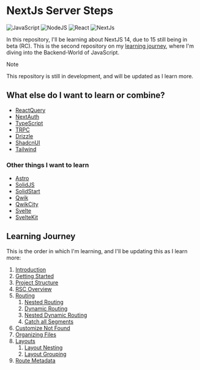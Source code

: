 # NextJs Server Steps

![JavaScript](https://img.shields.io/badge/JavaScript-031321?style=for-the-badge&logo=javascript&logoColor=yellow)
![NodeJS](https://img.shields.io/badge/NodeJS-031321?style=for-the-badge&logo=node.js&logoColor=green)
![React](https://img.shields.io/badge/React-031321?style=for-the-badge&logo=react&logoColor=61DAFB)
![NextJs](https://img.shields.io/badge/Next.js-031321?logo=nextdotjs&logoColor=fff&style=for-the-badge)

In this repository, I'll be learning about NextJS 14, due to 15 still being in beta (RC).
This is the second repository on my [learning journey](https://github.com/Neonsy/React-First-Steps), where I'm diving into the Backend-World of JavaScript.

> [!NOTE]
> This repository is still in development, and will be updated as I learn more.

## What else do I want to learn or combine?

- [ReactQuery](https://github.com/TanStack/query)
- [NextAuth](https://github.com/nextauthjs/next-auth)
- [TypeScript](https://github.com/microsoft/TypeScript)
- [TRPC](https://github.com/trpc/trpc)
- [Drizzle](https://github.com/drizzle-team/drizzle-orm)
- [ShadcnUI](https://github.com/shadcn-ui/ui)
- [Tailwind](https://github.com/tailwindlabs/tailwindcss)

### Other things I want to learn

- [Astro](https://github.com/withastro/astro)
- [SolidJS](https://github.com/solidjs/solid)
- [SolidStart](https://github.com/solidjs/solid-start)
- [Qwik](https://github.com/BuilderIO/qwik)
- [QwikCity](https://qwik.dev/docs/qwikcity/)
- [Svelte](https://github.com/sveltejs/svelte)
- [SvelteKit](https://github.com/sveltejs/kit)

## Learning Journey

This is the order in which I'm learning, and I'll be updating this as I learn more:

1. [Introduction](/Notes/01-Introduction.md)
2. [Getting Started](/Notes/02-Getting-Started.md)
3. [Project Structure](/Notes/03-Project-Structure.md)
4. [RSC Overview](/Notes/04-RSC-Overview.md)
5. [Routing](/Notes/05-Routing.md)
   1. [Nested Routing](/Notes/06-Nested-Routing.md)
   2. [Dynamic Routing](/Notes/07-Dynamic-Routing.md)
   3. [Nested Dynamic Routing](/Notes/08-Nested-Dynamic-Routing.md)
   4. [Catch all Segments](/Notes/09-Catch-All-Segments.md)
6. [Customize Not Found](/Notes/10-Customize-Not-Found.md)
7. [Organizing Files](/Notes/11-Organizing-Files.md)
8. [Layouts](/Notes/12-Layouts.md)
   1. [Layout Nesting](/Notes/13-Layout-Nesting.md)
   2. [Layout Grouping](/Notes/14-Layout-Groups.md)
9. [Route Metadata](/Notes/15-Route-Metadata.md)
